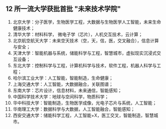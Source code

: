 ## 12 所一流大学获批首批 "未来技术学院"

01. 北京大学：分子医学，生物医学工程，大数据与生物医学人工智能，未来生命健康技术；
02. 清华大学：材料科学， 微电子学（芯片），人机交互技术，云计算；
03. 北京航空航天大学：未来空天技术（空，天，信，医，交叉融合），信息计算与安全；
04. 天津大学：智能机器与系统，储能科学与工程，智慧城市，虚拟现实沉浸式交互设备；
05. 东北大学：控制科学与工程，计算机科学与技术，软件工程，机器人科学与工程；
06. 哈尔滨工业大学：人工智能，智能制造，生命健康；
07. 上海交通大学：人工智能，大数据融合，关联图谱；
08. 东南大学：芯片设计，信息材料，未来通信，智能感知；
09. 中国科学技术大学：地球与空间科学，物质科学；
10. 华中科技大学：智能制造，生物医学成像，光电子芯片与系统，人工智能；
11. 华南理工大学：数据科学与大数据，人工智能融合，智能感知；
12. 西安交通大学：储能科学工程，人工智能+X，医工交叉，智能制造，智慧城市。



